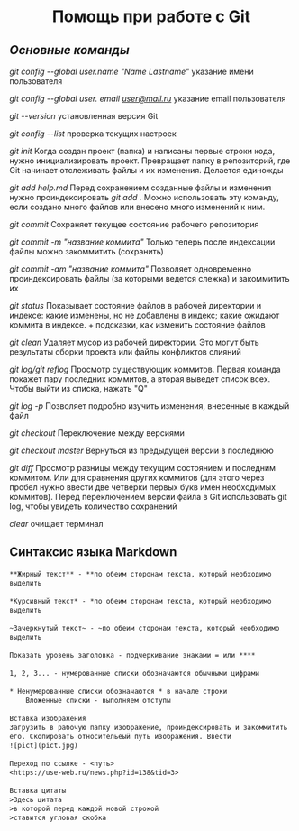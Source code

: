 # <p style="text-align: center;">**Помощь при работе с Git**</p>

## *Основные команды*      

*git config --global user.name "Name Lastname"*
указание имени пользователя

*git config --global user. email user@mail.ru*
указание email пользователя

*git --version*
установленная версия Git

*git config --list*
проверка текущих настроек

*git init*
Когда создан проект (папка) и написаны первые строки кода, нужно инициализировать проект. Превращает папку в репозиторий, где Git  начинает отслеживать файлы и их изменения. Делается единожды

*git add help.md*
Перед сохранением созданные файлы и изменения нужно проиндексировать
*git add .* 
Можно использовать эту команду, если создано много файлов или внесено много изменений к ним.

*git commit*
Сохраняет текущее состояние рабочего репозитория

*git commit -m "название коммита"*
Только теперь после индексации файлы можно закоммитить (сохранить)

*git commit -am "название коммита"*
Позволяет одновременно проиндексировать файлы (за которыми ведется слежка) и закоммитить их

*git status*
Показывает состояние файлов в рабочей директории и индексе: какие изменены, но не добавлены в индекс; какие ожидают коммита в индексе. + подсказки, как изменить состояние файлов

*git clean*
Удаляет мусор из рабочей директории. Это могут быть результаты сборки проекта или файлы конфликтов слияний

*git log/git reflog*
Просмотр существующих коммитов. Первая команда покажет пару последних коммитов, а вторая выведет список всех. Чтобы выйти из списка, нажать "Q"

*git log -p*
Позволяет подробно изучить изменения, внесенные в каждый файл

*git checkout*
Переключение между версиями

*git checkout master*
Вернуться из предыдущей версии в последнюю

*git diff*
Просмотр разницы между текущим состоянием и последним коммитом. Или для сравнения других коммитов (для этого через пробел нужно ввести две четверки первых букв имен необходимых коммитов). Перед переключением версии файла в Git использовать git log, чтобы увидеть количество сохранений

*clear* очищает терминал

## **Синтаксис языка Markdown**

    **Жирный текст** - **по обеим сторонам текста, который необходимо выделить

    *Курсивный текст* - *по обеим сторонам текста, который необходимо выделить

    ~Зачеркнутый текст~ - ~по обеим сторонам текста, который необходимо выделить

    Показать уровень заголовка - подчеркивание знаками = или ****

    1, 2, 3... - нумерованные списки обозначаются обычными цифрами

    * Ненумерованные списки обозначаются * в начале строки
        Вложенные списки - выполняем отступы
    
    Вставка изображения
    Загрузить в рабочую папку изображение, проиндексировать и закоммитить его. Скопировать относительеый путь изображения. Ввести 
    ![pict](pict.jpg)

    Переход по ссылке - <путь> 
    <https://use-web.ru/news.php?id=138&tid=3>

    Вставка цитаты 
    >Здесь цитата
    >в которой перед каждой новой строкой
    >ставится угловая скобка
